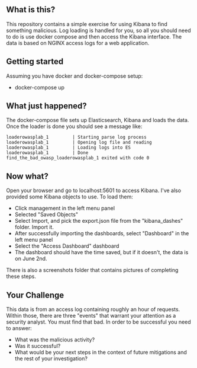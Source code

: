 ## What is this?
This repository contains a simple exercise for using Kibana to find something malicious.  Log loading is handled for you, so all you should need to do is use docker compose and then access the Kibana interface.  The data is based on NGINX access logs for a web application.

## Getting started
Assuming you have docker and docker-compose setup:
- docker-compose up

## What just happened?
The docker-compose file sets up Elasticsearch, Kibana and loads the data.  Once the loader is done you should see a message like:
```
loaderowasplab_1         | Starting parse log process
loaderowasplab_1         | Opening log file and reading
loaderowasplab_1         | Loading logs into ES
loaderowasplab_1         | Done
find_the_bad_owasp_loaderowasplab_1 exited with code 0
```

## Now what?
Open your browser and go to localhost:5601 to access Kibana.  I've also provided some Kibana objects to use. To load them:
- Click management in the left menu panel
- Selected "Saved Objects"
- Select Import, and pick the export.json file from the "kibana_dashes" folder.  Import it.
- After successfully importing the dashboards, select "Dashboard" in the left menu panel
- Select the "Access Dashboard" dashboard
- The dashboard should have the time saved, but if it doesn't, the data is on June 2nd.

There is also a screenshots folder that contains pictures of completing these steps.

## Your Challenge
This data is from an access log containing roughly an hour of requests.  Within those, there are three "events" that warrant your attention as a security analyst.  You must find that bad.  In order to be successful you need to answer:
- What was the malicious activity?
- Was it successful?
- What would be your next steps in the context of future mitigations and the rest of your investigation?
